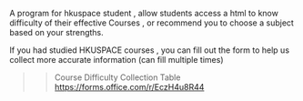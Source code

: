 A program for hkuspace student , allow students access a html to know difficulty of their effective Courses , or recommend you to choose a subject based on your strengths.

If you had studied HKUSPACE courses  , you can fill out the form to help us collect more accurate information (can fill multiple times)
>>Course Difficulty Collection Table    https://forms.office.com/r/EczH4u8R44
